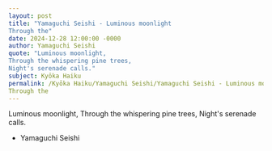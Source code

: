 ```yaml
---
layout: post
title: "Yamaguchi Seishi - Luminous moonlight
Through the"
date: 2024-12-28 12:00:00 -0000
author: Yamaguchi Seishi
quote: "Luminous moonlight,
Through the whispering pine trees,
Night's serenade calls."
subject: Kyōka Haiku
permalink: /Kyōka Haiku/Yamaguchi Seishi/Yamaguchi Seishi - Luminous moonlight
Through the
---
```


Luminous moonlight,
Through the whispering pine trees,
Night's serenade calls.

- Yamaguchi Seishi
